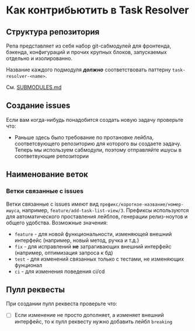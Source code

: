 # Как контрибьютить в Task Resolver
## Структура репозитория

Репа представляет из себя набор git-сабмодулей для фронтенда, бэкенда,
конфигураций и прочих крупных блоков, запускаемых отдельно и изолированно.

Название каждого подмодуля _**должно**_ соответствовать паттерну
`task-resolver-<name>`.

См. [SUBMODULES.md](./SUBMODULES.md)


## Создание issues
Если вам когда-нибудь понадобится создать новую задачу проверьте что:
* Раньше здесь было требование по протановке лейбла, соответсвующего репозиторию для которого вы создаете задачу. Теперь мы используем сабмодули,
поэтому отправляйте ишусы в соответвующие репозитории
## Наименование веток
### Ветки связанные с issues
Ветки связанные с issues имеют вид `префикс/короткое-название/номер-ишуса`, например, `feature/add-task-list-view/3`.
Префиксы используются для автоматического проставления лейблов, генерации релиз-ноутов и общего удобства. Возможные значения:
* `feature` - для новой функциональности, изменяющей внешний интерфейс (например, новый метод, ручка и т.д.)
* `fix` - для исправлений **не** затрагивающих внешний интерфейс (например, оптимизация запроса к бд)
* `test` - для изменений связанных только с тестами, не изменяющих фунционал
* `ci` - для изменения поведения ci/cd
## Пулл реквесты
При создании пулл реквеста проверьте что:
* [ ] Если изменение не просто дополняет, а изменяет внешний интерфейс, то к пулл реквесту нужно добавить лейбл `breaking`
